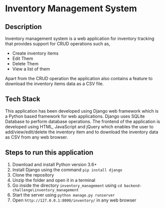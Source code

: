 ﻿# Inventory Management System
## Description
Inventory management system is a web application for inventory tracking that provides support for CRUD operations such as,
* Create inventory items
* Edit Them
* Delete Them
* View a list of them

Apart from the CRUD operation the application also contains a feature to download the inventory items data as a CSV file.

## Tech Stack
This application has been developed using Django web framework which is a Python based framework for web applications. Django uses SQLite Database to perform database operations. The frontend of the application is developed using HTML, JavaScript and jQuery which enables the user to add/view/edit/delete the inventory item and to download the inventory data as CSV from any web browser. 

## Steps to run this application
1. Download and install Python version 3.6+
2. Install Django using the command `pip install django`
3. Clone the repository
4. Unzip the folder and open it in a terminal
5. Go inside the directory `inventory_management` using `cd backend-challenge\inventory_management`
6. Start the server using `python manage.py runserver`
7. Open `http://127.0.0.1:8000/inventory/` in any web browser
